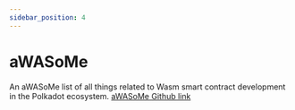 ```yaml
---
sidebar_position: 4
---
```


# aWASoMe

An aWASoMe list of all things related to Wasm smart contract development in the Polkadot ecosystem.
[aWASoMe Github link](https://github.com/AstarNetwork/aWASoMe)
